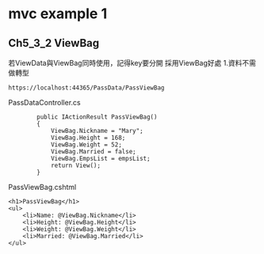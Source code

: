 # mvc example 1


## Ch5_3_2 ViewBag


若ViewData與ViewBag同時使用，記得key要分開
採用ViewBag好處
1.資料不需做轉型

```
https://localhost:44365/PassData/PassViewBag
```

PassDataController.cs
```
        public IActionResult PassViewBag()
        {
            ViewBag.Nickname = "Mary";
            ViewBag.Height = 168;
            ViewBag.Weight = 52;
            ViewBag.Married = false;
            ViewBag.EmpsList = empsList;
            return View();
        }
```

PassViewBag.cshtml
```
<h1>PassViewBag</h1>
<ul>
    <li>Name: @ViewBag.Nickname</li>
    <li>Height: @ViewBag.Height</li>
    <li>Weight: @ViewBag.Weight</li>
    <li>Married: @ViewBag.Married</li>
</ul>
```